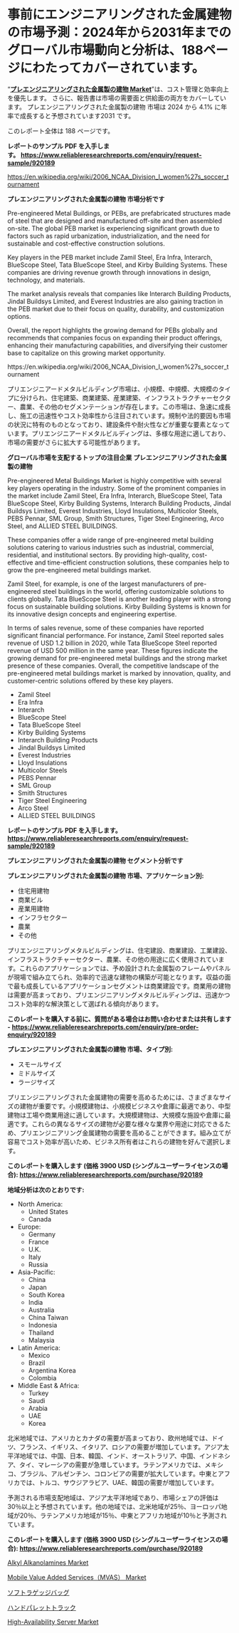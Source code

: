 <p><h1>事前にエンジニアリングされた金属建物の市場予測：2024年から2031年までのグローバル市場動向と分析は、188ページにわたってカバーされています。</h1></p><p>&ldquo;<strong><a href="https://www.reliableresearchreports.com/pre-engineered-metal-buildings-r920189">プレエンジニアリングされた金属製の建物 Market</a></strong>&rdquo;は、コスト管理と効率向上を優先します。 さらに、報告書は市場の需要面と供給面の両方をカバーしています。 プレエンジニアリングされた金属製の建物 市場は 2024 から 4.1% に年率で成長すると予想されています2031 です。</p>
<p>このレポート全体は 188 ページです。</p>
<p><strong>レポートのサンプル PDF を入手します。&nbsp;<a href="https://www.reliableresearchreports.com/enquiry/request-sample/920189">https://www.reliableresearchreports.com/enquiry/request-sample/920189</a></strong></p>
<p><a href="https://en.wikipedia.org/wiki/2006_NCAA_Division_I_women%27s_soccer_tournament">https://en.wikipedia.org/wiki/2006_NCAA_Division_I_women%27s_soccer_tournament</a></p>
<p><strong>プレエンジニアリングされた金属製の建物 市場分析です</strong></p>
<p><p>Pre-engineered Metal Buildings, or PEBs, are prefabricated structures made of steel that are designed and manufactured off-site and then assembled on-site. The global PEB market is experiencing significant growth due to factors such as rapid urbanization, industrialization, and the need for sustainable and cost-effective construction solutions.</p><p>Key players in the PEB market include Zamil Steel, Era Infra, Interarch, BlueScope Steel, Tata BlueScope Steel, and Kirby Building Systems. These companies are driving revenue growth through innovations in design, technology, and materials.</p><p>The market analysis reveals that companies like Interarch Building Products, Jindal Buildsys Limited, and Everest Industries are also gaining traction in the PEB market due to their focus on quality, durability, and customization options.</p><p>Overall, the report highlights the growing demand for PEBs globally and recommends that companies focus on expanding their product offerings, enhancing their manufacturing capabilities, and diversifying their customer base to capitalize on this growing market opportunity.</p></p>
<p>https://en.wikipedia.org/wiki/2006_NCAA_Division_I_women%27s_soccer_tournament</p>
<p><p>プリエンジニアードメタルビルディング市場は、小規模、中規模、大規模のタイプに分けられ、住宅建築、商業建築、産業建築、インフラストラクチャーセクター、農業、その他のセグメンテーションが存在します。この市場は、急速に成長し、施工の迅速性やコスト効率性から注目されています。規制や法的要因も市場の状況に特有のものとなっており、建設条件や耐火性などが重要な要素となっています。プリエンジニアードメタルビルディングは、多様な用途に適しており、市場の需要がさらに拡大する可能性があります。</p></p>
<p><strong>グローバル市場を支配するトップの注目企業 プレエンジニアリングされた金属製の建物</strong></p>
<p><p>Pre-engineered Metal Buildings Market is highly competitive with several key players operating in the industry. Some of the prominent companies in the market include Zamil Steel, Era Infra, Interarch, BlueScope Steel, Tata BlueScope Steel, Kirby Building Systems, Interarch Building Products, Jindal Buildsys Limited, Everest Industries, Lloyd Insulations, Multicolor Steels, PEBS Pennar, SML Group, Smith Structures, Tiger Steel Engineering, Arco Steel, and ALLIED STEEL BUILDINGS.</p><p>These companies offer a wide range of pre-engineered metal building solutions catering to various industries such as industrial, commercial, residential, and institutional sectors. By providing high-quality, cost-effective and time-efficient construction solutions, these companies help to grow the pre-engineered metal buildings market.</p><p>Zamil Steel, for example, is one of the largest manufacturers of pre-engineered steel buildings in the world, offering customizable solutions to clients globally. Tata BlueScope Steel is another leading player with a strong focus on sustainable building solutions. Kirby Building Systems is known for its innovative design concepts and engineering expertise.</p><p>In terms of sales revenue, some of these companies have reported significant financial performance. For instance, Zamil Steel reported sales revenue of USD 1.2 billion in 2020, while Tata BlueScope Steel reported revenue of USD 500 million in the same year. These figures indicate the growing demand for pre-engineered metal buildings and the strong market presence of these companies. Overall, the competitive landscape of the pre-engineered metal buildings market is marked by innovation, quality, and customer-centric solutions offered by these key players.</p></p>
<p><ul><li>Zamil Steel</li><li>Era Infra</li><li>Interarch</li><li>BlueScope Steel</li><li>Tata BlueScope Steel</li><li>Kirby Building Systems</li><li>Interarch Building Products</li><li>Jindal Buildsys Limited</li><li>Everest Industries</li><li>Lloyd Insulations</li><li>Multicolor Steels</li><li>PEBS Pennar</li><li>SML Group</li><li>Smith Structures</li><li>Tiger Steel Engineering</li><li>Arco Steel</li><li>ALLIED STEEL BUILDINGS</li></ul></p>
<p><strong>レポートのサンプル PDF を入手します。 <a href="https://www.reliableresearchreports.com/enquiry/request-sample/920189">https://www.reliableresearchreports.com/enquiry/request-sample/920189</a></strong></p>
<p><strong>プレエンジニアリングされた金属製の建物 セグメント分析です</strong></p>
<p><strong>プレエンジニアリングされた金属製の建物 市場、アプリケーション別:</strong></p>
<p><ul><li>住宅用建物</li><li>商業ビル</li><li>産業用建物</li><li>インフラセクター</li><li>農業</li><li>その他</li></ul></p>
<p><p>プリエンジニアリングメタルビルディングは、住宅建設、商業建設、工業建設、インフラストラクチャーセクター、農業、その他の用途に広く使用されています。これらのアプリケーションでは、予め設計された金属製のフレームやパネルが現場で組み立てられ、効率的で迅速な建物の構築が可能となります。収益の面で最も成長しているアプリケーションセグメントは商業建設です。商業用の建物は需要が高まっており、プリエンジニアリングメタルビルディングは、迅速かつコスト効率的な解決策として選ばれる傾向があります。</p></p>
<p><strong>このレポートを購入する前に、質問がある場合はお問い合わせまたは共有します - <a href="https://www.reliableresearchreports.com/enquiry/pre-order-enquiry/920189">https://www.reliableresearchreports.com/enquiry/pre-order-enquiry/920189</a></strong></p>
<p><strong>プレエンジニアリングされた金属製の建物 市場、タイプ別:</strong></p>
<p><ul><li>スモールサイズ</li><li>ミドルサイズ</li><li>ラージサイズ</li></ul></p>
<p><p>プリエンジニアリングされた金属建物の需要を高めるためには、さまざまなサイズの建物が重要です。小規模建物は、小規模ビジネスや倉庫に最適であり、中型建物は工場や商業用途に適しています。大規模建物は、大規模な施設や倉庫に最適です。これらの異なるサイズの建物が必要な様々な業界や用途に対応できるため、プリエンジニアリング金属建物の需要を高めることができます。組み立てが容易でコスト効率が高いため、ビジネス所有者はこれらの建物を好んで選択します。</p></p>
<p><strong>このレポートを購入します (価格 3900 USD (シングルユーザーライセンスの場合): <a href="https://www.reliableresearchreports.com/purchase/920189">https://www.reliableresearchreports.com/purchase/920189</a></strong></p>
<p><strong>地域分析は次のとおりです:</strong></p>
<p><ul>
    <li>
        North America:
        <ul>
            <li>United States</li>
            <li>Canada</li>
        </ul>
    </li>
    <li>
        Europe:
        <ul>
            <li>Germany</li>
            <li>France</li>
            <li>U.K.</li>
            <li>Italy</li>
            <li>Russia</li>
        </ul>
    </li>
    <li>
        Asia-Pacific:
        <ul>
            <li>China</li>
            <li>Japan</li>
            <li>South Korea</li>
            <li>India</li>
            <li>Australia</li>
            <li>China Taiwan</li>
            <li>Indonesia</li>
            <li>Thailand</li>
            <li>Malaysia</li>
        </ul>
    </li>
    <li>
        Latin America:
        <ul>
            <li>Mexico</li>
            <li>Brazil</li>
            <li>Argentina Korea</li>
            <li>Colombia</li>
        </ul>
    </li>
    <li>
        Middle East & Africa:
        <ul>
            <li>Turkey</li>
            <li>Saudi</li>
            <li>Arabia</li>
            <li>UAE</li>
            <li>Korea</li>
        </ul>
    </li>
    </ul></p>
<p><p>北米地域では、アメリカとカナダの需要が高まっており、欧州地域では、ドイツ、フランス、イギリス、イタリア、ロシアの需要が増加しています。アジア太平洋地域では、中国、日本、韓国、インド、オーストラリア、中国、インドネシア、タイ、マレーシアの需要が急増しています。ラテンアメリカでは、メキシコ、ブラジル、アルゼンチン、コロンビアの需要が拡大しています。中東とアフリカでは、トルコ、サウジアラビア、UAE、韓国の需要が増加しています。</p><p>予測される市場支配地域は、アジア太平洋地域であり、市場シェアの評価は30％以上と予想されています。他の地域では、北米地域が25％、ヨーロッパ地域が20％、ラテンアメリカ地域が15％、中東とアフリカ地域が10％と予測されています。</p></p>
<p><strong>このレポートを購入します (価格 3900 USD (シングルユーザーライセンスの場合): <a href="https://www.reliableresearchreports.com/purchase/920189">https://www.reliableresearchreports.com/purchase/920189</a></strong></p>
<p><p><a href="https://github.com/globismark/Market-Research-Report-List-5/blob/main/alkyl-alkanolamines-market.md">Alkyl Alkanolamines Market</a></p><p><a href="https://issuu.com/reportprime-2/docs/mobile-value-added-servicesmvas-mar_faa5f5ba5554fc">Mobile Value Added Services（MVAS） Market</a></p><p><a href="https://medium.com/@verniebarton2023/%E5%B8%82%E5%A0%B4%E4%BA%88%E6%B8%AC-2024%E5%B9%B4%E3%81%8B%E3%82%892031%E5%B9%B4%E3%81%BE%E3%81%A7%E3%81%AE%E3%82%B0%E3%83%AD%E3%83%BC%E3%83%90%E3%83%AB%E3%82%BD%E3%83%95%E3%83%88%E3%83%A9%E3%82%B2%E3%83%83%E3%82%B8%E3%83%90%E3%83%83%E3%82%B0%E3%81%AE%E3%83%88%E3%83%AC%E3%83%B3%E3%83%89%E3%81%A8%E3%82%A4%E3%83%B3%E3%83%91%E3%82%AF%E3%83%88%E5%88%86%E6%9E%90-%E5%BF%9C%E7%94%A8%E5%88%86%E9%87%8E-%E5%B0%82%E9%96%80%E5%BA%97-%E3%83%8F%E3%82%A4%E3%83%91%E3%83%BC%E3%83%9E%E3%83%BC%E3%82%B1%E3%83%83%E3%83%88-e%E3%82%B3%E3%83%9E%E3%83%BC%E3%82%B9-%E3%81%9D%E3%81%AE%E4%BB%96-%E3%81%A8%E3%82%BF%E3%82%A4%E3%83%97-20%E3%82%A4%E3%83%B3%E3%83%81%E6%9C%AA%E6%BA%80-20-28%E3%82%A4%E3%83%B3%E3%83%81-583629acc8e7">ソフトラゲッジバッグ</a></p><p><a href="https://medium.com/@alyle7648/%E6%89%8B%E5%85%83%E3%81%AE%E3%83%91%E3%83%AC%E3%83%83%E3%83%88%E3%83%88%E3%83%A9%E3%83%83%E3%82%AF%E5%B8%82%E5%A0%B4%E3%81%AE%E3%82%B0%E3%83%AD%E3%83%BC%E3%83%90%E3%83%AB%E5%88%86%E6%9E%90-%E5%8B%95%E5%90%91-%E4%BA%88%E6%B8%AC-%E6%88%90%E9%95%B7%E6%A9%9F%E4%BC%9A-2024%E5%B9%B4-2031%E5%B9%B4-197%E3%83%9A%E3%83%BC%E3%82%B8%E3%81%AE%E3%83%AC%E3%83%9D%E3%83%BC%E3%83%88-e6b32269a813">ハンドパレットトラック</a></p><p><a href="https://issuu.com/reportprime-2/docs/high-availability-server-market-siz_37fd33efefc25a">High-Availability Server Market</a></p></p>